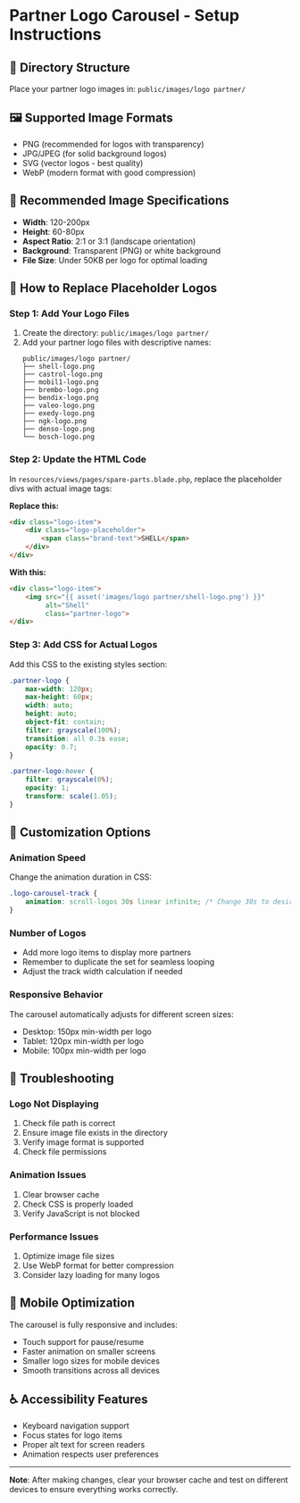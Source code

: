 # Partner Logo Carousel - Setup Instructions

## 📁 Directory Structure
Place your partner logo images in: `public/images/logo partner/`

## 🖼️ Supported Image Formats
- PNG (recommended for logos with transparency)
- JPG/JPEG (for solid background logos)
- SVG (vector logos - best quality)
- WebP (modern format with good compression)

## 📏 Recommended Image Specifications
- **Width**: 120-200px
- **Height**: 60-80px
- **Aspect Ratio**: 2:1 or 3:1 (landscape orientation)
- **Background**: Transparent (PNG) or white background
- **File Size**: Under 50KB per logo for optimal loading

## 🔄 How to Replace Placeholder Logos

### Step 1: Add Your Logo Files
1. Create the directory: `public/images/logo partner/`
2. Add your partner logo files with descriptive names:
   ```
   public/images/logo partner/
   ├── shell-logo.png
   ├── castrol-logo.png
   ├── mobil1-logo.png
   ├── brembo-logo.png
   ├── bendix-logo.png
   ├── valeo-logo.png
   ├── exedy-logo.png
   ├── ngk-logo.png
   ├── denso-logo.png
   └── bosch-logo.png
   ```

### Step 2: Update the HTML Code
In `resources/views/pages/spare-parts.blade.php`, replace the placeholder divs with actual image tags:

**Replace this:**
```html
<div class="logo-item">
    <div class="logo-placeholder">
        <span class="brand-text">SHELL</span>
    </div>
</div>
```

**With this:**
```html
<div class="logo-item">
    <img src="{{ asset('images/logo partner/shell-logo.png') }}" 
         alt="Shell" 
         class="partner-logo">
</div>
```

### Step 3: Add CSS for Actual Logos
Add this CSS to the existing styles section:

```css
.partner-logo {
    max-width: 120px;
    max-height: 60px;
    width: auto;
    height: auto;
    object-fit: contain;
    filter: grayscale(100%);
    transition: all 0.3s ease;
    opacity: 0.7;
}

.partner-logo:hover {
    filter: grayscale(0%);
    opacity: 1;
    transform: scale(1.05);
}
```

## 🎨 Customization Options

### Animation Speed
Change the animation duration in CSS:
```css
.logo-carousel-track {
    animation: scroll-logos 30s linear infinite; /* Change 30s to desired speed */
}
```

### Number of Logos
- Add more logo items to display more partners
- Remember to duplicate the set for seamless looping
- Adjust the track width calculation if needed

### Responsive Behavior
The carousel automatically adjusts for different screen sizes:
- Desktop: 150px min-width per logo
- Tablet: 120px min-width per logo  
- Mobile: 100px min-width per logo

## 🔧 Troubleshooting

### Logo Not Displaying
1. Check file path is correct
2. Ensure image file exists in the directory
3. Verify image format is supported
4. Check file permissions

### Animation Issues
1. Clear browser cache
2. Check CSS is properly loaded
3. Verify JavaScript is not blocked

### Performance Issues
1. Optimize image file sizes
2. Use WebP format for better compression
3. Consider lazy loading for many logos

## 📱 Mobile Optimization
The carousel is fully responsive and includes:
- Touch support for pause/resume
- Faster animation on smaller screens
- Smaller logo sizes for mobile devices
- Smooth transitions across all devices

## ♿ Accessibility Features
- Keyboard navigation support
- Focus states for logo items
- Proper alt text for screen readers
- Animation respects user preferences

---

**Note**: After making changes, clear your browser cache and test on different devices to ensure everything works correctly.
